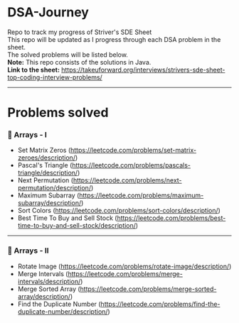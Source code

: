 # DSA-Journey
Repo to track my progress of Striver's SDE Sheet</br>
This repo will be updated as I progress through each DSA problem in the sheet.</br>
The solved problems will be listed below.</br>
**Note:** This repo consists of the solutions in Java.</br>
**Link to the sheet:** https://takeuforward.org/interviews/strivers-sde-sheet-top-coding-interview-problems/

---

# Problems solved

### 📝 Arrays - I
- Set Matrix Zeros (https://leetcode.com/problems/set-matrix-zeroes/description/)
- Pascal's Triangle (https://leetcode.com/problems/pascals-triangle/description/)
- Next Permutation (https://leetcode.com/problems/next-permutation/description/)
- Maximum Subarray (https://leetcode.com/problems/maximum-subarray/description/)
- Sort Colors (https://leetcode.com/problems/sort-colors/description/)
- Best Time To Buy and Sell Stock (https://leetcode.com/problems/best-time-to-buy-and-sell-stock/description/)

---

### 📝 Arrays - II
- Rotate Image (https://leetcode.com/problems/rotate-image/description/)
- Merge Intervals (https://leetcode.com/problems/merge-intervals/description/)
- Merge Sorted Array (https://leetcode.com/problems/merge-sorted-array/description/)
- Find the Duplicate Number (https://leetcode.com/problems/find-the-duplicate-number/description/)
